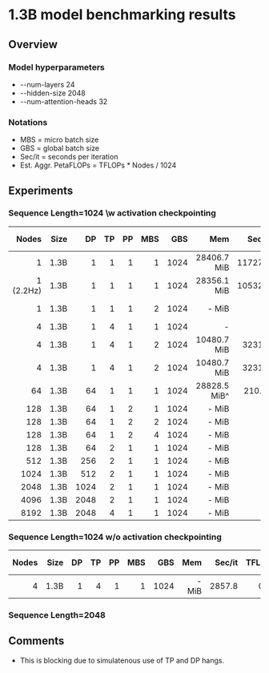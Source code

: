 # 1.3B model benchmarking results

## Overview
### Model hyperparameters
- --num-layers 24 
- --hidden-size 2048 
- --num-attention-heads 32 

### Notations
- MBS = micro batch size
- GBS = global batch size
- Sec/it = seconds per iteration 
- Est. Aggr. PetaFLOPs = TFLOPs * Nodes / 1024

## Experiments

### Sequence Length=1024 \w activation checkpointing

| Nodes | Size | DP | TP | PP | MBS |  GBS | Mem  | Sec/it | TFLOPs |Est. Aggr. PetaFLOPs| Notes |
| ----: | ---: | -: | -: | -: | --: |  --: | ---: | -----: | -----: | ---: | ----: |
|   1 | 1.3B |1 |  1 |  1 |   1 | 1024 |28406.7 MiB | 11727.9 |  0.99 | 0.001 | 02-14 |
|   1 (2.2Hz) | 1.3B | 1|  1 |  1 |   1 | 1024 |28356.1 MiB | 10532.4 |  1.10 |  0.001 | 02-15 |
|   1  | 1.3B |1 |  1 |  1 |   2 | 1024 |- MiB | - |  1.18^ |  - | 02-15 |
|   4  | 1.3B |1 |  4 |  1 |   1 | 1024 |- |  - |  - | 02-15|
|   4  | 1.3B |1 |  4 |  1 |   2 | 1024 |10480.7 MiB | 3231.4 |  0.90 |  0.003 | 02-15 |
|   4  | 1.3B |1 |  4 |  1 |   2 | 1024 |10480.7 MiB | 3231.4 |  0.90 |  0.003 | 02-15 |
|   64 | 1.3B |64 |  1 |  1 |   1 | 1024 |28828.5 MiB^ | 210.0^ |  0.86^ |  0.05^  | 02-15|
|  128 | 1.3B |64 |  1 |  2 |   1 | 1024 |- MiB | - |  - |  - | -|
|  128 | 1.3B |64 |  1 |  2 |   2 | 1024 |- MiB | - |  - |  - | -|
|  128 | 1.3B |64 |  1 |  2 |   4 | 1024 |- MiB | - |  - |  - | -|
|  128 | 1.3B |64 |  2 |  1 |   1 | 1024 |- MiB | - |  - |  - | -|
|  512 | 1.3B | 256 |  2 |  1 |   1 | 1024 |- MiB | - |  - |  - | -|
| 1024 | 1.3B | 512 |  2 |  1 |   1 | 1024 |- MiB | - |  - |  - | -|
| 2048 | 1.3B |1024 |  2 |  1 |   1 | 1024 |- MiB | - |  - |  - | -|
| 4096 | 1.3B |2048 |  2 |  1 |   1 | 1024 |- MiB | - |  - |  - | -|
| 8192 | 1.3B |2048 |  4 |  1 |   1 | 1024 |- MiB | - |  - |  - | -|

### Sequence Length=1024 w/o activation checkpointing
| Nodes | Size | DP | TP | PP | MBS |  GBS | Mem  | Sec/it | TFLOPs |Est. Aggr. PetaFLOPs| Notes |
| ----: | ---: | -: | -: | -: | --: |  --: | ---: | -----: | -----: | ---: | ----: |
|   4 | 1.3B |1 |  4 |  1 |   1 | 1024 | - MiB | 2857.8 |  0.76 |  - | 02-15|

### Sequence Length=2048 

## Comments
- This is blocking due to simulatenous use of TP and DP hangs.

